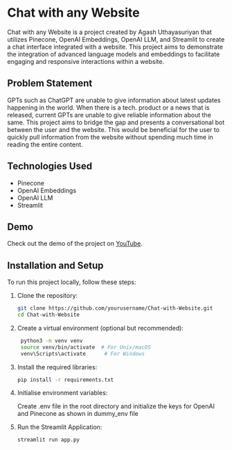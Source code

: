 # Chat with any Website

Chat with any Website is a project created by Agash Uthayasuriyan that utilizes Pinecone, OpenAI Embeddings, OpenAI LLM, and Streamlit to create a chat interface integrated with a website. This project aims to demonstrate the integration of advanced language models and embeddings to facilitate engaging and responsive interactions within a website.

## Problem Statement
GPTs such as ChatGPT are unable to give information about latest updates happening in the world. When there is a tech. product or a news that is released, current GPTs are unable to give reliable information about the same. This project aims to bridge the gap and presents a conversational bot between the user and the website. This would be beneficial for the user to quickly pull information from the website without spending much time in reading the entire content.

## Technologies Used
- Pinecone
- OpenAI Embeddings
- OpenAI LLM
- Streamlit

## Demo
Check out the demo of the project on [YouTube](https://www.youtube.com/watch?v=SucwaESC34s).

## Installation and Setup
To run this project locally, follow these steps:

1. Clone the repository:
   ```bash
   git clone https://github.com/yourusername/Chat-with-Website.git
   cd Chat-with-Website
   ```
2. Create a virtual environment (optional but recommended):
   ```bash
    python3 -m venv venv
    source venv/bin/activate  # For Unix/macOS
    venv\Scripts\activate      # For Windows
   ```
3. Install the required libraries:
   ```bash
   pip install -r requirements.txt
   ```
4. Initialise environment variables:

   Create .env file in the root directory and initialize the keys for OpenAI and Pinecone as shown in dummy_env file

4. Run the Streamlit Application:
   ```bash
   streamlit run app.py
   ``` 
